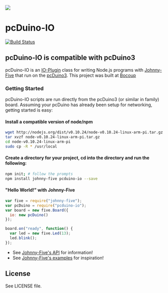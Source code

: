 ![](https://github.com/rwaldron/pcduino-io/raw/master/logo.png)

# pcDuino-IO


[![Build Status](https://travis-ci.org/rwaldron/pcduino-io.png?branch=master)](https://travis-ci.org/rwaldron/pcduino-io)

## pcDuino-IO is compatible with pcDuino3


pcDuino-IO is an [IO-Plugin](https://github.com/rwaldron/io-plugins) class for writing Node.js programs with [Johnny-Five](https://github.com/rwaldron/johnny-five) that run on the [pcDuino3](http://www.pcduino.com/). This project was built at [Bocoup](http://bocoup.com)

### Getting Started

pcDuino-IO scripts are run directly from the pcDuino3 (or similar in family) board. Assuming your pcDuino has already been setup for networking, getting started is easy: 

#### Install a compatible version of node/npm
```sh
wget http://nodejs.org/dist/v0.10.24/node-v0.10.24-linux-arm-pi.tar.gz
tar xvzf node-v0.10.24-linux-arm-pi.tar.gz
cd node-v0.10.24-linux-arm-pi
sudo cp -R * /usr/local
```

#### Create a directory for your project, cd into the directory and run the following: 

```sh
npm init; # follow the prompts
npm install johnny-five pcduino-io --save
```

#### "Hello World!" with Johnny-Five
```js
var five = require("johnny-five");
var pcDuino = require("pcduino-io");
var board = new five.Board({
  io: new pcDuino()
});

board.on("ready", function() {
  var led = new five.Led(13);
  led.blink();
});
```

- See [Johnny-Five's API](http://johnny-five.io/api/) for information!
- See [Johnny-Five's examples](http://johnny-five.io/examples/) for inspiration!

## License
See LICENSE file.

